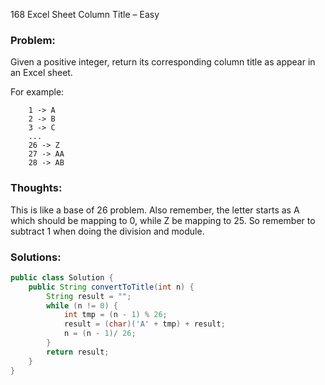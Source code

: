 168 Excel Sheet Column Title – Easy

### Problem:
Given a positive integer, return its corresponding column title as appear in an Excel sheet.

For example:
```
    1 -> A
    2 -> B
    3 -> C
    ...
    26 -> Z
    27 -> AA
    28 -> AB
```

### Thoughts:

This is like a base of 26 problem. Also remember, the letter starts as A which should be mapping to 0, while Z be mapping to 25. So remember to subtract 1 when doing the division and module.

### Solutions:
```java
public class Solution {
    public String convertToTitle(int n) {
        String result = "";
        while (n != 0) {
            int tmp = (n - 1) % 26;
            result = (char)('A' + tmp) + result;
            n = (n - 1)/ 26;
        }
        return result;
    }
}
```